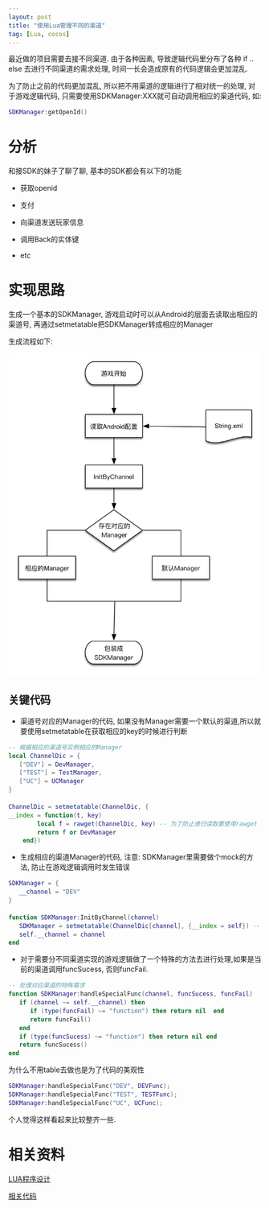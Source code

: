 ```yaml
---
layout: post
title: "使用Lua管理不同的渠道"
tag: [Lua, cocos]
---
```


最近做的项目需要去接不同渠道. 由于各种因素, 导致逻辑代码里分布了各种 if .. else 去进行不同渠道的需求处理, 时间一长会造成原有的代码逻辑会更加混乱.

为了防止之前的代码更加混乱, 所以把不用渠道的逻辑进行了相对统一的处理, 对于游戏逻辑代码, 只需要使用SDKManager:XXX就可自动调用相应的渠道代码, 如:

``` lua
SDKManager:getOpenId()
```


# 分析

和接SDK的妹子了聊了聊, 基本的SDK都会有以下的功能

* 获取openid

* 支付

* 向渠道发送玩家信息

* 调用Back的实体键

* etc

# 实现思路

生成一个基本的SDKManager, 游戏启动时可以从Android的层面去读取出相应的渠道号, 再通过setmetatable把SDKManager转成相应的Manager

生成流程如下:

![](/img/lua-SDKManager.jpg)

## 关键代码

* 渠道号对应的Manager的代码, 如果没有Manager需要一个默认的渠道,所以就要使用setmetatable在获取相应的key的时候进行判断
``` lua
-- 根据相应的渠道号实例相应的Manager
local ChannelDic = {
   ["DEV"] = DevManager,
   ["TEST"] = TestManager,
   ["UC"] = UCManager
}

ChannelDic = setmetatable(ChannelDic, {
__index = function(t, key)
		local f = rawget(ChannelDic, key) -- 为了防止递归读取要使用rawget
		return f or DevManager
	end})

```

* 生成相应的渠道Manager的代码, 注意: SDKManager里需要做个mock的方法, 防止在游戏逻辑调用时发生错误
``` lua
SDKManager = {
   __channel = "DEV"
}

function SDKManager:InitByChannel(channel)
   SDKManager = setmetatable(ChannelDic[channel], {__index = self}) -- 更新元表
   self.__channel = channel
end
```

* 对于需要分不同渠道实现的游戏逻辑做了一个特殊的方法去进行处理,如果是当前的渠道调用funcSucess, 否则funcFail.
``` lua
-- 处理对应渠道的特殊需求
function SDKManager:handleSpecialFunc(channel, funcSucess, funcFail)
   if (channel ~= self.__channel) then
	  if (type(funcFail) ~= "function") then return nil  end
	  return funcFail()
   end
   if (type(funcSucess) ~= "function") then return nil end
   return funcSucess()
end
```

为什么不用table去做也是为了代码的美观性
``` lua
SDKManager:handleSpecialFunc("DEV", DEVFunc);
SDKManager:handleSpecialFunc("TEST", TESTFunc);
SDKManager:handleSpecialFunc("UC", UCFunc);
```

个人觉得这样看起来比较整齐一些.

# 相关资料

[LUA程序设计](http://book.douban.com/subject/3076942/)

[相关代码](https://github.com/samael65535/toy_code/tree/master/lua/SDKManager)
